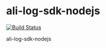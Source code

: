 # ali-log-sdk-nodejs
[![Build Status](https://travis-ci.org/ShanChain/ali-log-nodejs.svg?branch=master)](https://travis-ci.org/ShanChain/ali-log-nodejs)

ali-log-sdk-nodejs

